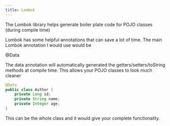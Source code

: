```yaml
---
title: Lombok
---
```


The Lombok library helps generate boiler plate code for POJO classes (during compile time)

Lombok has some helpful annotations that can save a lot of time. The main Lombok annotation I would use would be 

@Data

The data annotation will automatically generated the getters/setters/toString methods at compile time. This allows your POJO classes to look much cleaner

````Java
@Data
public class Author {
	private Long id;
	private String name;
	private Integer age;
}
````

This can be the whole class and it would give your complete functionality. 
